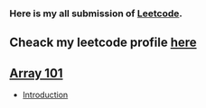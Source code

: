 ### Here is my all submission of [Leetcode](https://leetcode.com).

## Cheack my leetcode profile [here](https://leetcode.com/SohanD/)



## [Array 101](https://github.com/SohanR/LeetCode-solution/tree/master/Arrays%20101)

-   [Introduction](https://github.com/SohanR/LeetCode-solution/tree/master/Arrays%20101/Introduction)
